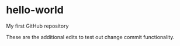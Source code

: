 # hello-world
My first GitHub repository

These are the additional edits to test out change commit functionality.

